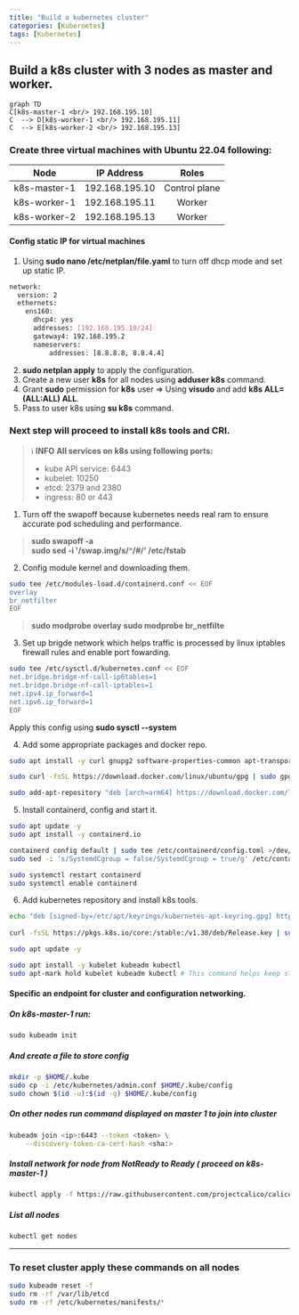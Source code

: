 ```yaml
---
title: "Build a kubernetes cluster"
categories: [Kubernetes]
tags: [Kubernetes]
---
```

## Build a k8s cluster with 3 nodes as master and worker.

```mermaid
graph TD
C[k8s-master-1 <br/> 192.168.195.10]
C  --> D[k8s-worker-1 <br/> 192.168.195.11]
C  --> E[k8s-worker-2 <br/> 192.168.195.13]
```

### Create three virtual machines with Ubuntu 22.04 following:

|     **Node**     |   **IP Address**   |	  **Roles**    |
|:----------------:|:------------------:|:----------------:|
| k8s-master-1     | 192.168.195.10     |	Control plane  |
| k8s-worker-1     | 192.168.195.11     |	Worker         |
| k8s-worker-2     | 192.168.195.13     |	Worker         |

#### Config static IP for virtual machines
1. Using **sudo nano /etc/netplan/file.yaml** to turn off dhcp mode and set up static IP.
```bash
network:
  version: 2
  ethernets:
    ens160:
      dhcp4: yes
      addresses: [192.168.195.10/24]
      gateway4: 192.168.195.2
      nameservers:
          addresses: [8.8.8.8, 8.8.4.4]
```
2. **sudo netplan apply** to apply the configuration.
3. Create a new user **k8s** for all nodes using **adduser k8s** command.
4. Grant **sudo** permission for **k8s** user => Using **visudo** and add **k8s    ALL=(ALL:ALL) ALL**.
5. Pass to user k8s using **su k8s** command.

### Next step will proceed to install k8s tools and CRI.

> &#8505;&#65039; **INFO**
>  **All services on k8s using following ports:**
>  - kube API service: 6443
>  - kubelet: 10250
>  - etcd: 2379 and 2380
>  - ingress: 80 or 443


1. Turn off the swapoff because kubernetes needs real ram to ensure accurate pod scheduling and performance. 
> **sudo swapoff -a**  
> **sudo sed -i '/swap.img/s/^/#/' /etc/fstab**  

2. Config module kernel and downloading them.
````bash
sudo tee /etc/modules-load.d/containerd.conf << EOF
overlay
br_netfilter
EOF
````


> **sudo modprobe overlay**
> **sudo modprobe br_netfilte**

3. Set up brigde network which helps traffic is processed by linux iptables firewall rules and enable port fowarding.
````bash
sudo tee /etc/sysctl.d/kubernetes.conf << EOF
net.bridge.bridge-nf-call-ip6tables=1
net.bridge.bridge-nf-call-iptables=1
net.ipv4.ip_forward=1
net.ipv6.ip_forward=1
EOF
````

Apply this config using **sudo sysctl --system**

4. Add some appropriate packages and docker repo.
````bash
sudo apt install -y curl gnupg2 software-properties-common apt-transport-https ca-certificates

sudo curl -fsSL https://download.docker.com/linux/ubuntu/gpg | sudo gpg --dearmour -o /etc/apt/trusted.gpg.d/docker.gpg

sudo add-apt-repository "deb [arch=arm64] https://download.docker.com/linux/ubuntu $(lsb_release -cs) stable"
````

5. Install containerd, config and start it.
````bash
sudo apt update -y
sudo apt install -y containerd.io

containerd config default | sudo tee /etc/containerd/config.toml >/dev/null 2>&1
sudo sed -i 's/SystemdCgroup = false/SystemdCgroup = true/g' /etc/containerd/config.toml

sudo systemctl restart containerd
sudo systemctl enable containerd
````

6. Add kubernetes repository and install k8s tools.
````bash
echo "deb [signed-by=/etc/apt/keyrings/kubernetes-apt-keyring.gpg] https://pkgs.k8s.io/core:/stable:/v1.30/deb/ /" | sudo tee /etc/apt/sources.list.d/kubernetes.list
  
curl -fsSL https://pkgs.k8s.io/core:/stable:/v1.30/deb/Release.key | sudo gpg --dearmor -o /etc/apt/keyrings/kubernetes-apt-keyring.gpg

sudo apt update -y

sudo apt install -y kubelet kubeadm kubectl
sudo apt-mark hold kubelet kubeadm kubectl # This command helps keep stable version while repo updated
````

#### Specific an endpoint for cluster and configuration networking.
##### On k8s-master-1 run:
````markdown
sudo kubeadm init
````

##### And create a file to store config

````bash
mkdir -p $HOME/.kube
sudo cp -i /etc/kubernetes/admin.conf $HOME/.kube/config
sudo chown $(id -u):$(id -g) $HOME/.kube/config
````

##### On other nodes run command displayed on master 1 to join into cluster
````bash
kubeadm join <ip>:6443 --token <token> \
	--discovery-token-ca-cert-hash <sha:>
````

##### Install network for node from NotReady  to Ready ( proceed on k8s-master-1 )
````bash
kubectl apply -f https://raw.githubusercontent.com/projectcalico/calico/v3.25.0/manifests/calico.yaml
````

##### List all nodes
````bash
kubectl get nodes
````

----
### To reset cluster apply these commands on all nodes
````bash
sudo kubeadm reset -f
sudo rm -rf /var/lib/etcd
sudo rm -rf /etc/kubernetes/manifests/*
````
